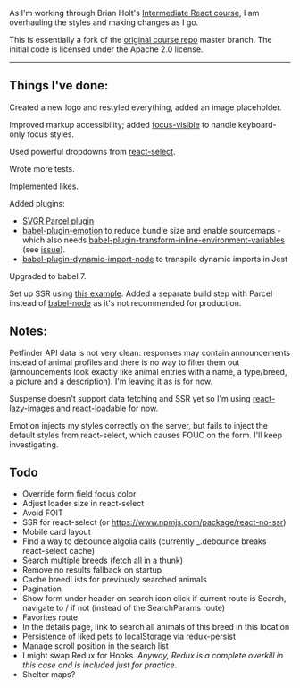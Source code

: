 As I'm working through Brian Holt's [Intermediate React course](https://bit.ly/react-v4), I am overhauling the styles and making changes as I go.

This is essentially a fork of the [original course repo](https://github.com/btholt/complete-intro-to-react-v4) master branch. The initial code is licensed under the Apache 2.0 license.

---

## Things I've done:

Created a new logo and restyled everything, added an image placeholder.

Improved markup accessibility; added [focus-visible](https://github.com/WICG/focus-visible) to handle keyboard-only focus styles.

Used powerful dropdowns from [react-select](https://github.com/JedWatson/react-select).

Wrote more tests.

Implemented likes.

Added plugins:

- [SVGR Parcel plugin](https://www.npmjs.com/package/@svgr/parcel-plugin-svgr)
- [babel-plugin-emotion](https://github.com/emotion-js/emotion/tree/master/packages/babel-plugin-emotion) to reduce bundle size and enable sourcemaps - which also needs [babel-plugin-transform-inline-environment-variables](https://www.npmjs.com/package/babel-plugin-transform-inline-environment-variables) (see [issue](https://github.com/emotion-js/emotion/issues/1132)).
- [babel-plugin-dynamic-import-node](https://github.com/airbnb/babel-plugin-dynamic-import-node) to transpile dynamic imports in Jest

Upgraded to babel 7.

Set up SSR using [this example](https://github.com/reactivestack/parcel-react-ssr). Added a separate build step with Parcel instead of [babel-node](https://babeljs.io/docs/en/babel-node) as it's not recommended for production.

## Notes:

Petfinder API data is not very clean: responses may contain announcements instead of animal profiles and there is no way to filter them out (announcements look exactly like animal entries with a name, a type/breed, a picture and a description). I'm leaving it as is for now.

Suspense doesn't support data fetching and SSR yet so I'm using [react-lazy-images](https://www.npmjs.com/package/react-lazy-images) and [react-loadable](https://github.com/jamiebuilds/react-loadable) for now.

Emotion injects my styles correctly on the server, but fails to inject the default styles from react-select, which causes FOUC on the form. I'll keep investigating.

## Todo

- Override form field focus color
- Adjust loader size in react-select
- Avoid FOIT
- SSR for react-select (or https://www.npmjs.com/package/react-no-ssr)
- Mobile card layout
- Find a way to debounce algolia calls (currently \_.debounce breaks react-select cache)
- Search multiple breeds (fetch all in a thunk)
- Remove no results fallback on startup
- Cache breedLists for previously searched animals
- Pagination
- Show form under header on search icon click if current route is Search, navigate to / if not (instead of the SearchParams route)
- Favorites route
- In the details page, link to search all animals of this breed in this location
- Persistence of liked pets to localStorage via redux-persist
- Manage scroll position in the search list
- I might swap Redux for Hooks. _Anyway, Redux is a complete overkill in this case and is included just for practice_.
- Shelter maps?
